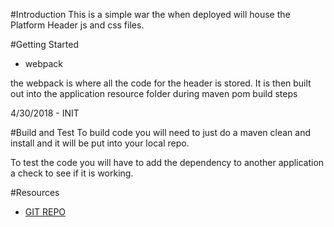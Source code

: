 #Introduction 
This is a simple war the when deployed will house the Platform Header js and css files.

#Getting Started
* webpack

the webpack is where all the code for the header is stored. It is then built out into the application
resource folder during maven pom build steps

4/30/2018 - INIT

#Build and Test
To build code you will need to just do a maven clean and install and it will be put into your local repo.

To test the code you will have to add the dependency to another application a check to see if it is working.

#Resources
- [GIT REPO](https://tfs-prd.jbhunt.com/EngAndTech/Applications/_git/ws_infrastructure_header360?path=%2F&version=GBmaster&_a=readme)